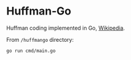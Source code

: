 # Huffman-Go

Huffman coding implemented in Go, [Wikipedia](https://en.wikipedia.org/wiki/Huffman_coding).

From `/huffmango` directory:
```bash
go run cmd/main.go
```